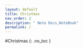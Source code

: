 ```yaml
---
layout: default
title: Christmas
nav_order: 2
description: " Note Docs,NoteBook"
permalink: /
---
```


#Christmas
{: .no_toc }